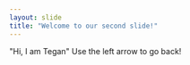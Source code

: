 ```yaml
---
layout: slide
title: "Welcome to our second slide!"
---
```

"Hi, I am Tegan"
Use the left arrow to go back!
